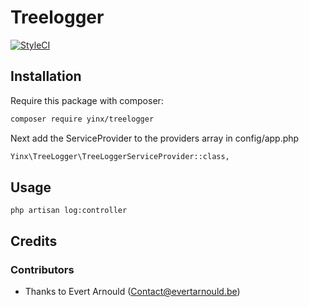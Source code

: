# Treelogger

[![StyleCI](https://styleci.io/repos/57818067/shield)](https://styleci.io/repos/59567682)

## Installation

Require this package with composer:

```sh
composer require yinx/treelogger
```

Next add the ServiceProvider to the providers array in config/app.php

```sh
Yinx\TreeLogger\TreeLoggerServiceProvider::class,
```


## Usage

```
php artisan log:controller
```

## Credits

### Contributors

- Thanks to Evert Arnould (Contact@evertarnould.be)



